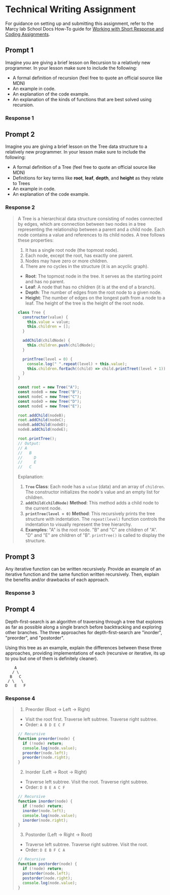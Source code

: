 # Technical Writing Assignment

For guidance on setting up and submitting this assignment, refer to the Marcy lab School Docs How-To guide for [Working with Short Response and Coding Assignments](https://marcylabschool.gitbook.io/marcy-lab-school-docs/fullstack-curriculum/how-tos/working-with-assignments#how-to-work-on-assignments).

## Prompt 1

Imagine you are giving a brief lesson on Recursion to a relatively new programmer. In your lesson make sure to include the following:

- A formal definition of recursion (feel free to quote an official source like MDN)
- An example in code.
- An explanation of the code example.
- An explanation of the kinds of functions that are best solved using recursion.

### Response 1

## Prompt 2

Imagine you are giving a brief lesson on the Tree data structure to a relatively new programmer. In your lesson make sure to include the following:

- A formal definition of a Tree (feel free to quote an official source like MDN)
- Definitions for key terms like **root**, **leaf**, **depth**, and **height** as they relate to Trees
- An example in code.
- An explanation of the code example.

### Response 2

> A Tree is a hierarchical data structure consisting of nodes connected by edges, which are connection between two nodes in a tree representing the relationship between a parent and a child node. Each node contains a value and references to its child nodes. A tree follows these properties:
>
> 1. It has a single root node (the topmost node).
> 2. Each node, except the root, has exactly one parent.
> 3. Nodes may have zero or more children.
> 4. There are no cycles in the structure (it is an acyclic graph).
>
> - **Root**: The topmost node in the tree. It serves as the starting point and has no parent.
> - **Leaf**: A node that has no children (it is at the end of a branch).
> - **Depth**: The number of edges from the root node to a given node.
> - **Height**: The number of edges on the longest path from a node to a leaf. The height of the tree is the height of the root node.
>
> ```js
> class Tree {
>   constructor(value) {
>     this.value = value;
>     this.children = [];
>   }
>
>   addChild(childNode) {
>     this.children.push(childNode);
>   }
>
>   printTree(level = 0) {
>     console.log(" ".repeat(level) + this.value);
>     this.children.forEach((child) => child.printTreet(level + 1));
>   }
> }
>
> const root = new Tree("A");
> const nodeB = new Tree("B");
> const nodeC = new Tree("C");
> const nodeD = new Tree("D");
> const nodeE = new Tree("E");
>
> root.addChild(nodeB);
> root.addChild(nodeC);
> nodeB.addChild(nodeD);
> nodeB.addChild(nodeE);
>
> root.printTree();
> // Output:
> // A
> //   B
> //     D
> //     E
> //   C
> ```
>
> Explanation:
>
> 1. **`Tree` Class**: Each node has a `value` (data) and an array of `children`. The constructor initializes the node's value and an empty list for children.
> 2. **`addChild(childNode)` Method**: This method adds a child node to the current node.
> 3. **`printTree(level = 0)` Method**: This recursively prints the tree structure with indentation. The `repeat(level)` function controls the indentation to visually represent the tree hierarchy.
> 4. **Examples**: "A" is the root node. "B" and "C" are children of "A". "D" and "E" are children of "B". `printTree()` is called to display the structure.

## Prompt 3

Any iterative function can be written recursively. Provide an example of an iterative function and the same function written recursively. Then, explain the benefits and/or drawbacks of each approach.

### Response 3

## Prompt 4

Depth-first-search is an algorithm of traversing through a tree that explores as far as possible along a single branch before backtracking and exploring other branches. The three approaches for depth-first-search are "inorder", "preorder", and "postorder".

Using this tree as an example, explain the differences between these three approaches, providing implementations of each (recursive or iterative, its up to you but one of them is definitely cleaner).

```
    A
   / \
  B   C
 / \   \
D   E   F
```

### Response 4

> 1. Preorder (Root -> Left -> Right)
>
> - Visit the root first. Traverse left subtree. Traverse right subtree.
> - Order: `A B D E C F`
>
> ```js
> // Recursive
> function preorder(node) {
>   if (!node) return;
>   console.log(node.value);
>   preorder(node.left);
>   preorder(node.right);
> }
> ```
>
> 2. Inorder (Left -> Root -> Right)
>
> - Traverse left subtree. Visit the root. Traverse right subtree.
> - Order: `D B E A C F`
>
> ```js
> // Recursive
> function inorder(node) {
>   if (!node) return;
>   inorder(node.left);
>   console.log(node.value);
>   inorder(node.right);
> }
> ```
>
> 3. Postorder (Left -> Right -> Root)
>
> - Traverse left subtree. Traverse right subtree. Visit the root.
> - Order: `D E B F C A`
>
> ```js
> // Recursive
> function postorder(node) {
>   if (!node) return;
>   postorder(node.left);
>   postorder(node.right);
>   console.log(node.value);
> }
> ```
